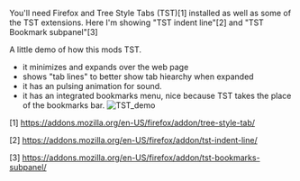 You'll need Firefox and Tree Style Tabs (TST)[1] installed as well as some of the TST extensions. Here I'm showing "TST indent line"[2] and "TST Bookmark subpanel"[3]

A little demo of how this mods TST.

*  it minimizes and expands over the web page
*  shows "tab lines" to better show tab hiearchy when expanded 
*  it has an pulsing animation for sound.
*  it has an integrated bookmarks menu, nice because TST takes the place of the bookmarks bar.
![TST_demo](https://github.com/jessebeard/firefox_settings/assets/61173820/d4c457d4-c657-439e-be7e-424a84f6f516)


[1] https://addons.mozilla.org/en-US/firefox/addon/tree-style-tab/ 

[2] https://addons.mozilla.org/en-US/firefox/addon/tst-indent-line/

[3] https://addons.mozilla.org/en-US/firefox/addon/tst-bookmarks-subpanel/

